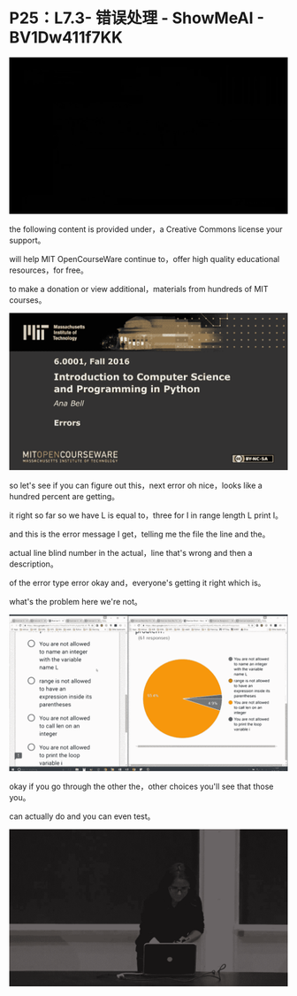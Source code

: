 # P25：L7.3- 错误处理 - ShowMeAI - BV1Dw411f7KK

![](img/2767e739a03882001d4f7812fd17325a_0.png)

the following content is provided under，a Creative Commons license your support。

will help MIT OpenCourseWare continue to，offer high quality educational resources，for free。

to make a donation or view additional，materials from hundreds of MIT courses。



![](img/2767e739a03882001d4f7812fd17325a_2.png)

so let's see if you can figure out this，next error oh nice，looks like a hundred percent are getting。

it right so far so we have L is equal to，three for I in range length L print I。

and this is the error message I get，telling me the file the line and the。

actual line blind number in the actual，line that's wrong and then a description。

of the error type error okay and，everyone's getting it right which is。

what's the problem here we're not。

![](img/2767e739a03882001d4f7812fd17325a_4.png)

okay if you go through the other the，other choices you'll see that those you。

can actually do and you can even test。

![](img/2767e739a03882001d4f7812fd17325a_6.png)